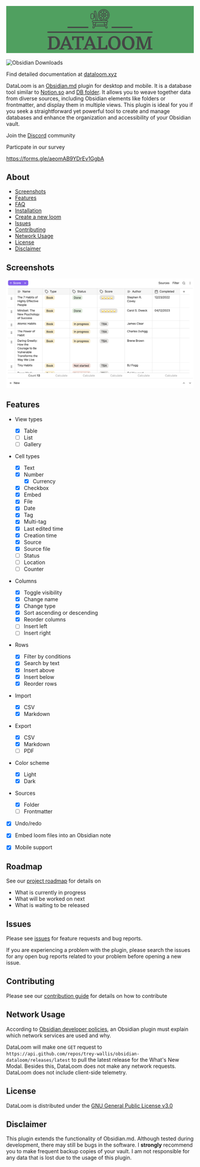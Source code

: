 ![](/docusaurus/static/img/cover.png)

![Obsidian Downloads](https://img.shields.io/badge/dynamic/json?logo=obsidian&color=%23483699&label=downloads&query=%24%5B%22notion-like-tables%22%5D.downloads&url=https%3A%2F%2Fraw.githubusercontent.com%2Fobsidianmd%2Fobsidian-releases%2Fmaster%2Fcommunity-plugin-stats.json)

Find detailed documentation at [dataloom.xyz](https://dataloom.xyz)

DataLoom is an [Obsidian.md](https://obsidian.md/) plugin for desktop and mobile. It is a database tool similar to [Notion.so](https://notion.so) and [DB folder](https://github.com/RafaelGB/obsidian-db-folder). It allows you to weave together data from diverse sources, including Obsidian elements like folders or frontmatter, and display them in multiple views. This plugin is ideal for you if you seek a straightforward yet powerful tool to create and manage databases and enhance the organization and accessibility of your Obsidian vault.

Join the [Discord](https://discord.gg/QaFbepMdN4) community

Particpate in our survey

https://forms.gle/aeomAB9YDrEv1GgbA

## About

-   [Screenshots](#screenshots)
-   [Features](#features)
-   [FAQ](#faq)
-   [Installation](#installation)
-   [Create a new loom](#create-a-new-loom)
-   [Issues](#issues)
-   [Contributing](#contributing)
-   [Network Usage](#network-usage)
-   [License](#license)
-   [Disclaimer](#disclaimer)

## Screenshots

![](/readme/app.png)

## Features

-   View types

    -   [x] Table
    -   [ ] List
    -   [ ] Gallery

-   Cell types

    -   [x] Text
    -   [x] Number
        -   [x] Currency
    -   [x] Checkbox
    -   [x] Embed
    -   [x] File
    -   [x] Date
    -   [x] Tag
    -   [x] Multi-tag
    -   [x] Last edited time
    -   [x] Creation time
    -   [x] Source
    -   [x] Source file
    -   [ ] Status
    -   [ ] Location
    -   [ ] Counter

-   Columns

    -   [x] Toggle visibility
    -   [x] Change name
    -   [x] Change type
    -   [x] Sort ascending or descending
    -   [x] Reorder columns
    -   [ ] Insert left
    -   [ ] Insert right

-   Rows

    -   [x] Filter by conditions
    -   [x] Search by text
    -   [x] Insert above
    -   [x] Insert below
    -   [x] Reorder rows

-   Import

    -   [x] CSV
    -   [x] Markdown

-   Export

    -   [x] CSV
    -   [x] Markdown
    -   [ ] PDF

-   Color scheme

    -   [x] Light
    -   [x] Dark

-   Sources

    -   [x] Folder
    -   [ ] Frontmatter

-   [x] Undo/redo

-   [x] Embed loom files into an Obsidian note

-   [x] Mobile support

## Roadmap

See our [project roadmap](https://github.com/users/trey-wallis/projects/2) for details on

-   What is currently in progress
-   What will be worked on next
-   What is waiting to be released

## Issues

Please see [issues](https://github.com/trey-wallis/obsidian-dataloom/issues) for feature requests and bug reports.

If you are experiencing a problem with the plugin, please search the issues for any open bug reports related to your problem before opening a new issue.

## Contributing

Please see our [contribution guide](https://github.com/trey-wallis/obsidian-dataloom/blob/master/CONTRIBUTING.md) for details on how to contribute

## Network Usage

According to [Obsidian developer policies](https://docs.obsidian.md/Developer+policies), an Obsidian plugin must explain which network services are used and why.

DataLoom will make one `GET` request to `https://api.github.com/repos/trey-wallis/obsidian-dataloom/releases/latest` to pull the latest release for the What's New Modal. Besides this, DataLoom does not make any network requests. DataLoom does not include client-side telemetry.

## License

DataLoom is distributed under the [GNU General Public License v3.0](https://github.com/trey-wallis/obsidian-dataloom/blob/master/LICENSE)

## Disclaimer

This plugin extends the functionality of Obsidian.md. Although tested during development, there may still be bugs in the software. I **strongly** recommend you to make frequent backup copies of your vault. I am not responsible for any data that is lost due to the usage of this plugin.
